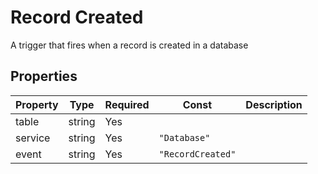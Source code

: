 # Record Created

A trigger that fires when a record is created in a database

## Properties

| Property | Type   | Required | Const             | Description |
| -------- | ------ | -------- | ----------------- | ----------- |
| table    | string | Yes      |                   |             |
| service  | string | Yes      | `"Database"`      |             |
| event    | string | Yes      | `"RecordCreated"` |             |
